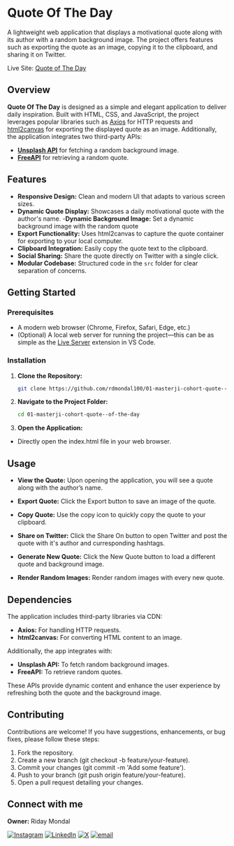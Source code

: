 # Quote Of The Day
A lightweight web application that displays a motivational quote along with its author with a random background image. The project offers features such as exporting the quote as an image, copying it to the clipboard, and sharing it on Twitter.

Live Site: [Quote of The Day](https://masterjiquoteoftheday.netlify.app/)

## Overview

**Quote Of The Day** is designed as a simple and elegant application to deliver daily inspiration. Built with HTML, CSS, and JavaScript, the project leverages popular libraries such as [Axios](https://axios-http.com/) for HTTP requests and [html2canvas](https://html2canvas.hertzen.com/) for exporting the displayed quote as an image. Additionally, the application integrates two third-party APIs:
- **[Unsplash API](https://unsplash.com/documentation#get-a-random-photo)** for fetching a random background image.
- **[FreeAPI](https://freeapi.hashnode.space/api-guide/apireference/getARandomQuote)** for retrieving a random quote.


## Features
- **Responsive Design:** Clean and modern UI that adapts to various screen sizes.
- **Dynamic Quote Display:** Showcases a daily motivational quote with the author's name.
-**Dynamic Background Image:** Set a dynamic background image with the random quote
- **Export Functionality:** Uses html2canvas to capture the quote container for exporting to your local computer.
- **Clipboard Integration:** Easily copy the quote text to the clipboard.
- **Social Sharing:** Share the quote directly on Twitter with a single click.
- **Modular Codebase:** Structured code in the `src` folder for clear separation of concerns.



## Getting Started

### Prerequisites

- A modern web browser (Chrome, Firefox, Safari, Edge, etc.)
- (Optional) A local web server for running the project—this can be as simple as the [Live Server](https://marketplace.visualstudio.com/items?itemName=ritwickdey.LiveServer) extension in VS Code.

### Installation

1. **Clone the Repository:**

   ```bash
   git clone https://github.com/rdmondal100/01-masterji-cohort-quote--of-the-day.git


2. **Navigate to the Project Folder:**
    ```bash
    cd 01-masterji-cohort-quote--of-the-day

3. **Open the Application:**
- Directly open the index.html file in your web browser.



## Usage
- **View the Quote:** Upon opening the application, you will see a quote along with the author’s name.

- **Export Quote:** Click the Export button to save an image of the quote.

- **Copy Quote:** Use the copy icon to quickly copy the quote to your clipboard.

- **Share on Twitter:** Click the Share On button to open Twitter and post the quote with it's author and curresponding hashtags.

- **Generate New Quote:** Click the New Quote button to load a different quote and background image.

- **Render Random Images:** Render random images with every new quote.


## Dependencies
The application includes third-party libraries via CDN:

- **Axios:** For handling HTTP requests.
- **html2canvas:** For converting HTML content to an image.

Additionally, the app integrates with:

- **Unsplash API:** To fetch random background images.
- **FreeAPI:** To retrieve random quotes.

These APIs provide dynamic content and enhance the user experience by refreshing both the quote and the background image.


## Contributing
Contributions are welcome! If you have suggestions, enhancements, or bug fixes, please follow these steps:

1. Fork the repository.
2. Create a new branch (git checkout -b feature/your-feature).
3. Commit your changes (git commit -m 'Add some feature').
4. Push to your branch (git push origin feature/your-feature).
5. Open a pull request detailing your changes.



## Connect with me
**Owner:** Riday Mondal  

[![Instagram](https://img.shields.io/badge/Instagram-%23E4405F.svg?logo=Instagram&logoColor=white)](https://instagram.com/ridaymondal100) [![LinkedIn](https://img.shields.io/badge/LinkedIn-%230077B5.svg?logo=linkedin&logoColor=white)](https://linkedin.com/in/ridaymondal100) [![X](https://img.shields.io/badge/X-black.svg?logo=X&logoColor=white)](https://x.com/rdmondal100) [![email](https://img.shields.io/badge/Email-D14836?logo=gmail&logoColor=white)](mailto:rdmondal100@gmail.com)  

